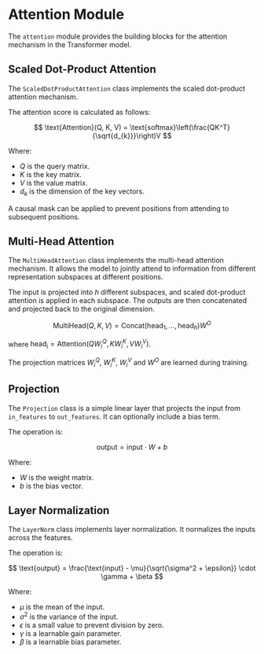 # Attention Module

The `attention` module provides the building blocks for the attention mechanism in the Transformer model.

## Scaled Dot-Product Attention

The `ScaledDotProductAttention` class implements the scaled dot-product attention mechanism.

The attention score is calculated as follows:

$$
\text{Attention}(Q, K, V) = \text{softmax}\left(\frac{QK^T}{\sqrt{d_{k}}}\right)V
$$

Where:
- $Q$ is the query matrix.
- $K$ is the key matrix.
- $V$ is the value matrix.
- $d_{k}$ is the dimension of the key vectors.

A causal mask can be applied to prevent positions from attending to subsequent positions.

## Multi-Head Attention

The `MultiHeadAttention` class implements the multi-head attention mechanism. It allows the model to jointly attend to information from different representation subspaces at different positions.

The input is projected into $h$ different subspaces, and scaled dot-product attention is applied in each subspace. The outputs are then concatenated and projected back to the original dimension.

$$
\text{MultiHead}(Q, K, V) = \text{Concat}(\text{head}_{1}, \dots, \text{head}_{h})W^O
$$

where $\text{head}_{i} = \text{Attention}(QW_{i}^Q, KW_{i}^K, VW_{i}^V)$.

The projection matrices $W_{i}^Q$, $W_{i}^K$, $W_{i}^V$ and $W^O$ are learned during training.

## Projection

The `Projection` class is a simple linear layer that projects the input from `in_features` to `out_features`. It can optionally include a bias term.

The operation is:

$$
\text{output} = \text{input} \cdot W + b
$$

Where:
- $W$ is the weight matrix.
- $b$ is the bias vector.

## Layer Normalization

The `LayerNorm` class implements layer normalization. It normalizes the inputs across the features.

The operation is:

$$
\text{output} = \frac{\text{input} - \mu}{\sqrt{\sigma^2 + \epsilon}} \cdot \gamma + \beta
$$

Where:
- $\mu$ is the mean of the input.
- $\sigma^2$ is the variance of the input.
- $\epsilon$ is a small value to prevent division by zero.
- $\gamma$ is a learnable gain parameter.
- $\beta$ is a learnable bias parameter.
